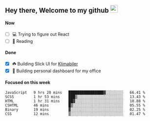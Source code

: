 ## Hey there, Welcome to my github <img src="https://media.giphy.com/media/hvRJCLFzcasrR4ia7z/giphy.gif" width="25px">

#### Now
- [ ] 💻 Trying to figure out React
- [ ] 📕 Reading

#### Done
- [x] ☘️ Building Slick UI for [Klimabiler](https://klimabiler.dk)
- [x] 🚀 Building personal dashboard for my office
 
 #### Focused on this week
<!--START_SECTION:waka-->

```text
JavaScript   9 hrs 20 mins   ████████████████▓░░░░░░░░   66.41 %
SCSS         1 hr 53 mins    ███▒░░░░░░░░░░░░░░░░░░░░░   13.43 %
HTML         1 hr 31 mins    ██▓░░░░░░░░░░░░░░░░░░░░░░   10.88 %
CSHTML       46 mins         █▒░░░░░░░░░░░░░░░░░░░░░░░   05.55 %
Binary       19 mins         ▓░░░░░░░░░░░░░░░░░░░░░░░░   02.25 %
CSS          12 mins         ▒░░░░░░░░░░░░░░░░░░░░░░░░   01.47 %
```

<!--END_SECTION:waka-->

